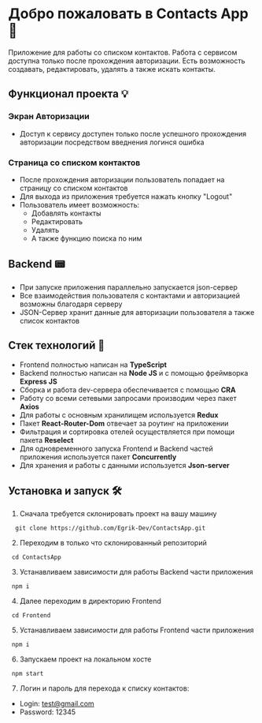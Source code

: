 # Добро пожаловать в Contacts App 🎉

Приложение для работы со списком контактов. Работа с сервисом доступна только после прохождения авторизации. Есть возможность создавать, редактировать, удалять а также искать контакты.

## Функционал проекта 💡

### Экран Авторизации

- Доступ к сервису доступен только после успешного прохождения авторизации посредством введнения логинся ошибка

### Страница со списком контактов

- После прохождения авторизации пользователь попадает на страницу со списком контактов
- Для выхода из приложения требуется нажать кнопку "Logout"
- Пользователь имеет возможность:
  - Добавлять контакты
  - Редактировать
  - Удалять
  - А также функцию поиска по ним

## Backend 📟

- При запуске приложения параллельно запускается json-сервер
- Все взаимодействия пользователя с контактами и авторизацией возможны благодаря серверу
- JSON-Сервер хранит данные для авторизации пользователя а также список контактов

## Стек технологий 🤖

- Frontend полностью написан на **TypeScript**
- Backend полностью написан на **Node JS** и с помощью фреймворка **Express JS**
- Сборка и работа dev-сервера обеспечивается с помощью **CRA**
- Работу со всеми сетевыми запросами производим через пакет **Axios**
- Для работы с основным хранилищем используется **Redux**
- Пакет **React-Router-Dom** отвечает за роутинг на приложении
- Фильтрация и сортировка отелей осуществляется при помощи пакета **Reselect**
- Для одновременного запуска Frontend и Backend частей приложения используется пакет **Concurrently**
- Для хранения и работы с данными используется **Json-server**

## Установка и запуск 🛠

1. Сначала требуется склонировать проект на вашу машину

```
  git clone https://github.com/Egrik-Dev/ContactsApp.git
```

2. Переходим в только что склонированный репозиторий

```
 cd ContactsApp
```

3. Устанавливаем зависимости для работы Backend части приложения

```
 npm i
```

4. Далее переходим в директорию Frontend

```
 cd Frontend
```

5. Устанавливаем зависимости для работы Frontend части приложения

```
 npm i
```

6. Запускаем проект на локальном хосте

```
 npm start
```

7. Логин и пароль для перехода к списку контактов:

- Login: test@gmail.com
- Password: 12345
